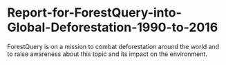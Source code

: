 # Report-for-ForestQuery-into-Global-Deforestation-1990-to-2016
ForestQuery is on a mission to combat deforestation around the world and to raise awareness about this topic and its impact on the environment.
